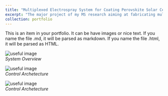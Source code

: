 ```yaml
---
title: "Multiplexed Electrospray System for Coating Perovskite Solar Cell"
excerpt: "The major project of my MS research aiming at fabricating multiplexed electrospray  emitters by fapid laser micromachining. <br/> "
collection: portfolio
---
```


This is an item in your portfolio. It can be have images or nice text. If you name the file .md, it will be parsed as markdown. If you name the file .html, it will be parsed as HTML. 

![useful image](http://liliurui8965.github.io/1.github.io/images/P-4-1.PNG)<br />
*System Overview*

![useful image](http://liliurui8965.github.io/1.github.io/images/P-4-2.PNG)<br />
*Control Archetecture*

![useful image](http://liliurui8965.github.io/1.github.io/images/P-4-3.PNG)<br />
*Control Archetecture*